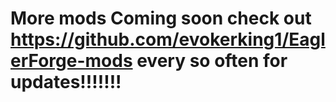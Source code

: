 # More mods Coming soon check out https://github.com/evokerking1/EaglerForge-mods every so often for updates!!!!!!!
